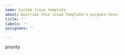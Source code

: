 ```yaml
---
name: Custom issue template
about: Describe this issue template's purpose here.
title: ''
labels: ''
assignees: ''

---
```

priority

